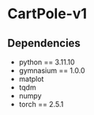 # CartPole-v1

## Dependencies

- python == 3.11.10
- gymnasium == 1.0.0
- matplot
- tqdm
- numpy
- torch == 2.5.1